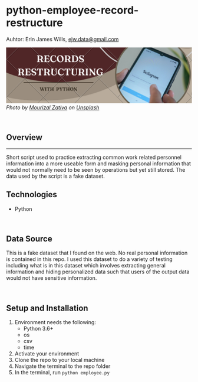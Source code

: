 # python-employee-record-restructure  

Auhtor:  Erin James Wills, ejw.data@gmail.com 
  
![Record Updates](./images/records-python.png)
<cite>Photo by [Mourizal Zativa](https://unsplash.com/@mourimoto?utm_source=unsplash&utm_medium=referral&utm_content=creditCopyText) on [Unsplash](https://unsplash.com/s/photos/password?utm_source=unsplash&utm_medium=referral&utm_content=creditCopyText)</cite>

<br>

## Overview  
<hr>  
Short script used to practice extracting common work related personnel information into a more useable form and masking personal information that would not normally need to be seen by operations but yet still stored.  The data used by the script is a fake dataset.  


<br>


## Technologies    
*  Python

<br>


## Data Source  
This is a fake dataset that I found on the web.  No real personal information is contained in this repo.  I used this dataset to do a variety of testing including what is in this dataset which involves extracting general information and hiding personalized data such that users of the output data would not have sensitive information.  

<br>

## Setup and Installation  
1. Environment needs the following:  
    *  Python 3.6+   
    *  os
    *  csv
    *  time
1. Activate your environment
1. Clone the repo to your local machine
1. Navigate the terminal to the repo folder
1. In the terminal, run `python employee.py`  